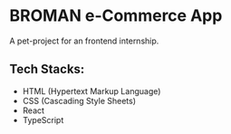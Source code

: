 # BROMAN e-Commerce App 

A pet-project for an frontend internship.

## Tech Stacks:
  - HTML (Hypertext Markup Language)
  - CSS (Cascading Style Sheets)
  - React
  - TypeScript